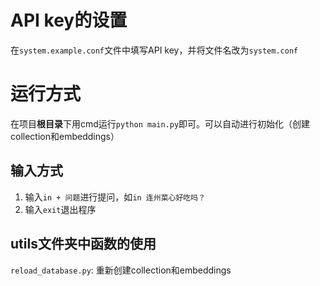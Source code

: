 # API key的设置
在`system.example.conf`文件中填写API key，并将文件名改为`system.conf`

# 运行方式
在项目**根目录**下用cmd运行`python main.py`即可。可以自动进行初始化（创建collection和embeddings）
## 输入方式
1. 输入`in + 问题`进行提问，如`in 连州菜心好吃吗？`
2. 输入`exit`退出程序

## utils文件夹中函数的使用
`reload_database.py`: 重新创建collection和embeddings
